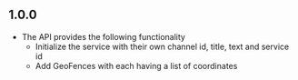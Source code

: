 ## 1.0.0

* The API provides the following functionality
  * Initialize the service with their own channel id, title, text and service id
  * Add GeoFences with each having a list of coordinates
